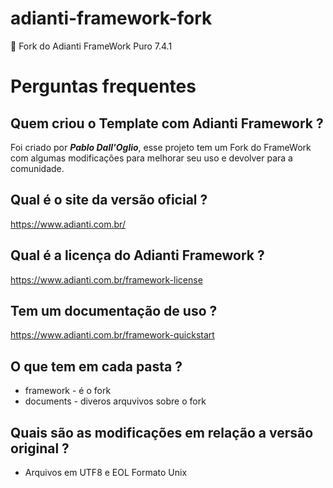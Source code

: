 # adianti-framework-fork
:elephant: Fork do Adianti FrameWork Puro 7.4.1

# Perguntas frequentes

## Quem criou o Template com Adianti Framework ?
Foi criado por ***Pablo Dall'Oglio***, esse projeto tem um Fork do FrameWork com algumas modificações para melhorar seu uso e devolver para a comunidade.

## Qual é o site da versão oficial ?
https://www.adianti.com.br/

## Qual é a licença do Adianti Framework ?
https://www.adianti.com.br/framework-license

## Tem um documentação de uso ?
https://www.adianti.com.br/framework-quickstart

## O que tem em cada pasta ?
* framework - é o fork 
* documents - diveros arquvivos sobre o fork

## Quais são as modificações em relação a versão original ?
* Arquivos em UTF8 e EOL Formato Unix
